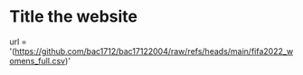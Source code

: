 # Title the website
url = '(https://github.com/bac1712/bac17122004/raw/refs/heads/main/fifa2022_womens_full.csv)'
